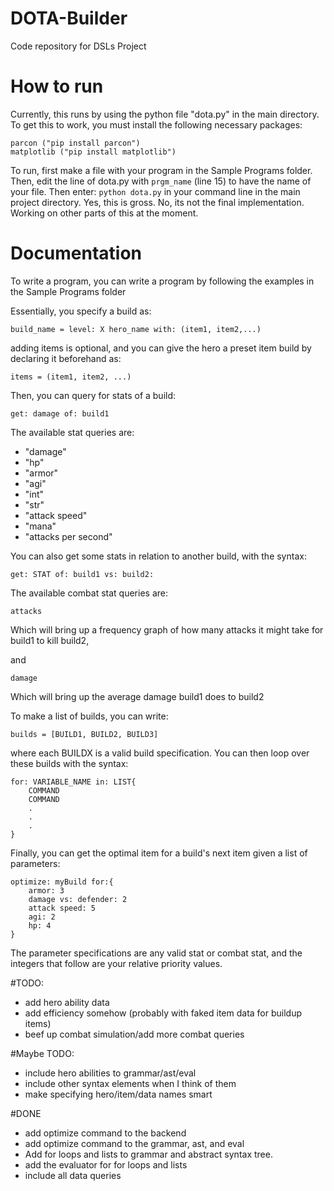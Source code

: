 # DOTA-Builder
Code repository for DSLs Project

# How to run

Currently, this runs by using the python file "dota.py" in the main directory. To get this to work, you must install the following necessary packages:

```
parcon ("pip install parcon")
matplotlib ("pip install matplotlib")
```
To run, first make a file with your program in the Sample Programs folder. Then, edit the line of dota.py with ```prgm_name``` (line 15) to have the name of your file. Then enter: ```python dota.py``` in your command line in the main project directory. Yes, this is gross. No, its not the final implementation. Working on other parts of this at the moment. 

# Documentation
To write a program, you can write a program by following the examples in the Sample Programs folder

Essentially, you specify a build as:

```
build_name = level: X hero_name with: (item1, item2,...)
```

adding items is optional, and you can give the hero a preset item build by declaring it beforehand as:

```
items = (item1, item2, ...)
```

Then, you can query for stats of a build:

```
get: damage of: build1
```

The available stat queries are:
- "damage"
- "hp"
- "armor"
- "agi"
- "int"
- "str"
- "attack speed"
- "mana"
- "attacks per second"


You can also get some stats in relation to another build, with the syntax:

```
get: STAT of: build1 vs: build2:
```

The available combat stat queries are:

```
attacks
```

Which will bring up a frequency graph of how many attacks it might take for build1 to kill build2,

and
```
damage
```
Which will bring up the average damage build1 does to build2

To make a list of builds, you can write:

```
builds = [BUILD1, BUILD2, BUILD3]
```
where each BUILDX is a valid build specification. You can then loop over these builds with the syntax:

```
for: VARIABLE_NAME in: LIST{
	COMMAND
	COMMAND
	.
	.
	.
}
```

Finally, you can get the optimal item for a build's next item given a list of parameters:

```
optimize: myBuild for:{
	armor: 3
	damage vs: defender: 2
	attack speed: 5
	agi: 2
	hp: 4
}
```
The parameter specifications are any valid stat or combat stat, and the integers that follow are your relative priority values.

#TODO:

- add hero ability data
- add efficiency somehow (probably with faked item data for buildup items)
- beef up combat simulation/add more combat queries


#Maybe TODO:
- include hero abilities to grammar/ast/eval
- include other syntax elements when I think of them
- make specifying hero/item/data names smart


#DONE
- add optimize command to the backend
- add optimize command to the grammar, ast, and eval
- Add for loops and lists to grammar and abstract syntax tree. 
- add the evaluator for for loops and lists 
- include all data queries 


